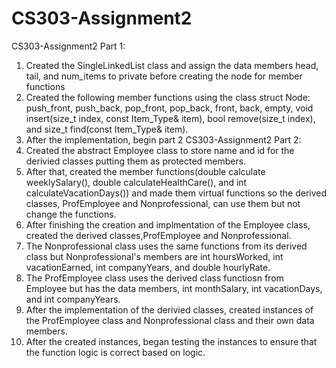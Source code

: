 # CS303-Assignment2
CS303-Assignment2 Part 1:
1. Created the SingleLinkedList class and assign the data members head, tail, and num_items to private before creating the node for member functions
2. Created the following member functions using the class struct Node: push_front, push_back, pop_front, pop_back, front, back, empty, void insert(size_t index, const Item_Type& item), bool remove(size_t index), and size_t find(const Item_Type& item).
3. After the implementation, begin part 2
CS303-Assignment2 Part 2:
1. Created the abstract Employee class to store name and id for the derivied classes putting them as protected members.
2. After that, created the member functions(double calculate weeklySalary(), double calculateHealthCare(), and int calculateVacationDays()) and made them virtual functions so the derived classes, ProfEmployee and Nonprofessional, can use them but not change the functions.
3. After finishing the creation and implmentation of the Employee class, created the derived classes,ProfEmployee and Nonprofessional.
4. The Nonprofessional class uses the same functions from its derived class but Nonprofessional's members are int hoursWorked, int vacationEarned, int companyYears, and double hourlyRate.
5. The ProfEmployee class uses the derived class functiosn from Employee but has the data members, int monthSalary, int vacationDays, and  int companyYears.
6. After the implementation of the derivied classes, created instances of the ProfEmployee class and Nonprofessional class and their own data members.
7. After the created instances, began testing the instances to ensure that the function logic is correct based on logic.
